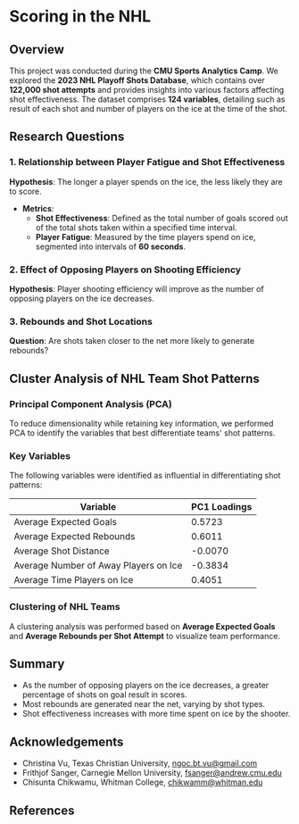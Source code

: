 # Scoring in the NHL

## Overview
This project was conducted during the **CMU Sports Analytics Camp**. We explored the **2023 NHL Playoff Shots Database**, which contains over **122,000 shot attempts** and provides insights into various factors affecting shot effectiveness. The dataset comprises **124 variables**, detailing such as result of each shot and number of players on the ice at the time of the shot. 

## Research Questions
### 1. Relationship between Player Fatigue and Shot Effectiveness
**Hypothesis**: The longer a player spends on the ice, the less likely they are to score.

- **Metrics**:
  - **Shot Effectiveness**: Defined as the total number of goals scored out of the total shots taken within a specified time interval.
  - **Player Fatigue**: Measured by the time players spend on ice, segmented into intervals of **60 seconds**.

### 2. Effect of Opposing Players on Shooting Efficiency
**Hypothesis**: Player shooting efficiency will improve as the number of opposing players on the ice decreases.

### 3. Rebounds and Shot Locations
**Question**: Are shots taken closer to the net more likely to generate rebounds?

## Cluster Analysis of NHL Team Shot Patterns
### Principal Component Analysis (PCA)
To reduce dimensionality while retaining key information, we performed PCA to identify the variables that best differentiate teams' shot patterns. 

### Key Variables
The following variables were identified as influential in differentiating shot patterns:

| Variable                                  | PC1 Loadings |
|-------------------------------------------|---------------|
| Average Expected Goals                    | 0.5723        |
| Average Expected Rebounds                 | 0.6011        |
| Average Shot Distance                     | -0.0070       |
| Average Number of Away Players on Ice     | -0.3834       |
| Average Time Players on Ice               | 0.4051        |

### Clustering of NHL Teams
A clustering analysis was performed based on **Average Expected Goals** and **Average Rebounds per Shot Attempt** to visualize team performance.

## Summary
- As the number of opposing players on the ice decreases, a greater percentage of shots on goal result in scores.
- Most rebounds are generated near the net, varying by shot types.
- Shot effectiveness increases with more time spent on ice by the shooter.

## Acknowledgements
- Christina Vu, Texas Christian University, ngoc.bt.vu@gmail.com
- Frithjof Sanger, Carnegie Mellon University, fsanger@andrew.cmu.edu
- Chisunta Chikwamu, Whitman College, chikwamm@whitman.edu


## References

